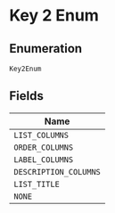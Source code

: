 
# Key 2 Enum

## Enumeration

`Key2Enum`

## Fields

| Name |
|  --- |
| `LIST_COLUMNS` |
| `ORDER_COLUMNS` |
| `LABEL_COLUMNS` |
| `DESCRIPTION_COLUMNS` |
| `LIST_TITLE` |
| `NONE` |

